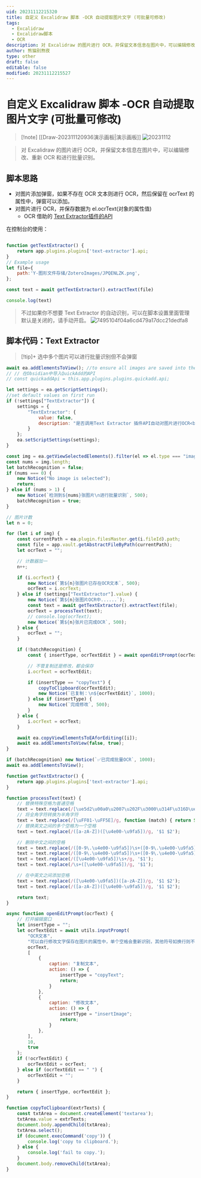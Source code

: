 ```yaml
---
uid: 20231112215320
title: 自定义 Excalidraw 脚本 -OCR 自动提取图片文字 (可批量可修改)
tags:
  - Excalidraw
  - Excalidraw脚本
  - OCR
description: 对 Excalidraw 的图片进行 OCR，并保留文本信息在图片中，可以编辑修改、重新 OCR 和进行批量识别。
author: 熊猫别熬夜
type: other
draft: false
editable: false
modified: 20231112215527
---
```


# 自定义 Excalidraw 脚本 -OCR 自动提取图片文字 (可批量可修改)

> [!note] [[Draw-202311120936演示画板|演示画板]]
> ![20231112](https://github.com/PandaNocturne/Pkmer-Docs/assets/84729049/cc0d6c64-106e-44bc-9d83-6ca8de20b1e2)


> 对 Excalidraw 的图片进行 OCR，并保留文本信息在图片中，可以编辑修改、重新 OCR 和进行批量识别。

## 脚本思路

- 对图片添加弹窗，如果不存在 OCR 文本则进行 OCR，然后保留在 ocrText 的属性中，弹窗可以添加。
- 对图片进行 OCR，并保存数据为 el.ocrText(对象的属性值)
	- OCR 借助的 [Text Extractor插件的API](https://github.com/scambier/obsidian-text-extractor#using-text-extractor-as-a-dependency-for-your-plugin)

在控制台的使用：

```js

function getTextExtractor() {
	return app.plugins.plugins['text-extractor'].api;
}
// Example usage
let file={
    path:'Y-图形文件存储/ZoteroImages/JPQENLZK.png',
};

const text = await getTextExtractor().extractText(file)

console.log(text)
```

> 不过如果你不想要 Text Extractor 的自动识别，可以在脚本设置里面管理
> 默认是关闭的，请手动开启。
> ![7495104f04a6cd479a17dcc21dedfa8](https://cdn.pkmer.cn/images/7495104f04a6cd479a17dcc21dedfa8.png!pkmer)

## 脚本代码：Text Extractor

> [!tip]+ 选中多个图片可以进行批量识别但不会弹窗

```js
await ea.addElementsToView(); //to ensure all images are saved into the file
// // 在Obsidian中导入QuickAdd的API
// const quickaddApi = this.app.plugins.plugins.quickadd.api;

let settings = ea.getScriptSettings();
//set default values on first run
if (!settings["TextExtractor"]) {
	settings = {
		"TextExtractor": {
			value: false,
			description: "是否调用Text Extractor 插件API自动对图片进行OCR<br>安装Text Extractor 插件即可，注意设置识别语言"
		}
	};
	ea.setScriptSettings(settings);
}

const img = ea.getViewSelectedElements().filter(el => el.type === "image");
const nums = img.length;
let batchRecognition = false;
if (nums === 0) {
	new Notice("No image is selected");
	return;
} else if (nums > 1) {
	new Notice(`检测到${nums}张图片\n进行批量识别`, 500);
	batchRecognition = true;
}

// 图片计数
let n = 0;

for (let i of img) {
	const currentPath = ea.plugin.filesMaster.get(i.fileId).path;
	const file = app.vault.getAbstractFileByPath(currentPath);
	let ocrText = "";

	// 计数器加一
	n++;

	if (i.ocrText) {
		new Notice(`第${n}张图片已存在OCR文本`, 500);
		ocrText = i.ocrText;
	} else if (settings["TextExtractor"].value) {
		new Notice(`第${n}张图片OCR中......`);
		const text = await getTextExtractor().extractText(file);
		ocrText = processText(text);
		// console.log(ocrText);
		new Notice(`第${n}张片已完成OCR`, 500);
	} else {
		ocrText = "";
	}

	if (!batchRecognition) {
		const { insertType, ocrTextEdit } = await openEditPrompt(ocrText);

		// 不管复制还是修改，都会保存
		i.ocrText = ocrTextEdit;

		if (insertType == "copyText") {
			copyToClipboard(ocrTextEdit);
			new Notice(`已复制：\n${ocrTextEdit}`, 1000);
		} else if (insertType) {
			new Notice(`完成修改`, 500);
		}
	} else {
		i.ocrText = ocrText;
	}

	await ea.copyViewElementsToEAforEditing([i]);
	await ea.addElementsToView(false, true);
}

if (batchRecognition) new Notice(`✅已完成批量OCR`, 1000);
await ea.addElementsToView();

function getTextExtractor() {
	return app.plugins.plugins['text-extractor'].api;
}

function processText(text) {
	// 替换特殊空格为普通空格
	text = text.replace(/[\ue5d2\u00a0\u2007\u202F\u3000\u314F\u316D\ue5cf]/g, ' ');
	// 将全角字符转换为半角字符
	text = text.replace(/[\uFF01-\uFF5E]/g, function (match) { return String.fromCharCode(match.charCodeAt(0) - 65248); });
	// 替换英文之间的多个空格为一个空格
	text = text.replace(/([a-zA-Z])([\u4e00-\u9fa5])/g, '$1 $2');

	// 删除中文之间的空格
	text = text.replace(/([0-9\.\u4e00-\u9fa5])\s+([0-9\.\u4e00-\u9fa5])/g, '$1$2');
	text = text.replace(/([0-9\.\u4e00-\u9fa5])\s+([0-9\.\u4e00-\u9fa5])/g, '$1$2');
	text = text.replace(/([\u4e00-\u9fa5])\s+/g, '$1');
	text = text.replace(/\s+([\u4e00-\u9fa5])/g, '$1');

	// 在中英文之间添加空格
	text = text.replace(/([\u4e00-\u9fa5])([a-zA-Z])/g, '$1 $2');
	text = text.replace(/([a-zA-Z])([\u4e00-\u9fa5])/g, '$1 $2');

	return text;
}

async function openEditPrompt(ocrText) {
	// 打开编辑窗口
	let insertType = "";
	let ocrTextEdit = await utils.inputPrompt(
		"OCR文本",
		"可以自行修改文字保存在图片的属性中，单个空格会重新识别，其他符号如换行则不会自动识别，默认退出为识别的文字",
		ocrText,
		[
			{
				caption: "复制文本",
				action: () => {
					insertType = "copyText";
					return;
				}
			},
			{
				caption: "修改文本",
				action: () => {
					insertType = "insertImage";
					return;
				}
			},
		],
		10,
		true
	);
	if (!ocrTextEdit) {
		ocrTextEdit = ocrText;
	} else if (ocrTextEdit == " ") {
		ocrTextEdit = "";
	}

	return { insertType, ocrTextEdit };
}

function copyToClipboard(extrTexts) {
	const txtArea = document.createElement('textarea');
	txtArea.value = extrTexts;
	document.body.appendChild(txtArea);
	txtArea.select();
	if (document.execCommand('copy')) {
		console.log('copy to clipboard.');
	} else {
		console.log('fail to copy.');
	}
	document.body.removeChild(txtArea);
}

```

